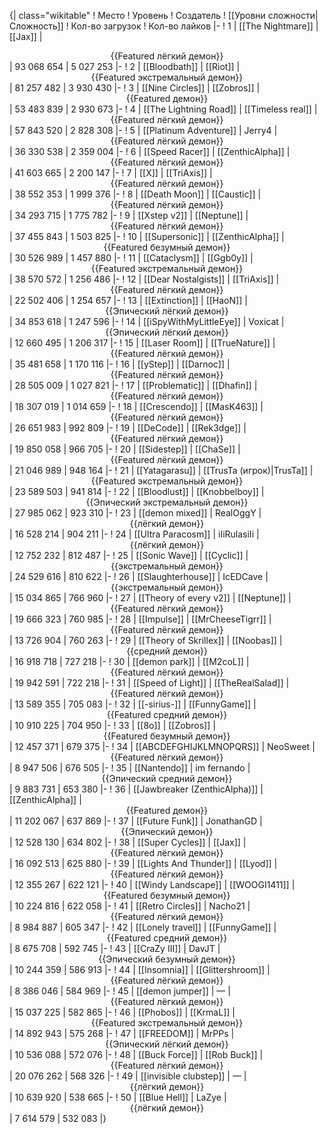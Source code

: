 {| class="wikitable"
! Место
! Уровень
! Создатель
! [[Уровни сложности|Сложность]]
! Кол-во загрузок
! Кол-во лайков
|-
! 1
| [[The Nightmare]]
| [[Jax]]
| <center>{{Featured лёгкий демон}}</center>
| 93 068 654
| 5 027 253
|-
! 2
| [[Bloodbath]]
| [[Riot]]
| <center>{{Featured экстремальный демон}}</center>
| 81 257 482
| 3 930 430
|-
! 3
| [[Nine Circles]]
| [[Zobros]]
| <center>{{Featured демон}}</center>
| 53 483 839
| 2 930 673
|-
! 4
| [[The Lightning Road]]
| [[Timeless real]]
| <center>{{Featured лёгкий демон}}</center>
| 57 843 520
| 2 828 308
|-
! 5
| [[Platinum Adventure]]
| Jerry4
| <center>{{Featured лёгкий демон}}</center>
| 36 330 538
| 2 359 004
|-
! 6
| [[Speed Racer]]
| [[ZenthicAlpha]]
| <center>{{Featured лёгкий демон}}</center>
| 41 603 665
| 2 200 147
|-
! 7
| [[X]]
| [[TriAxis]]
| <center>{{Featured лёгкий демон}}</center>
| 38 552 353
| 1 999 376
|-
! 8
| [[Death Moon]]
| [[Caustic]]
| <center>{{Featured лёгкий демон}}</center>
| 34 293 715
| 1 775 782
|-
! 9
| [[Xstep v2]]
| [[Neptune]]
| <center>{{Featured лёгкий демон}}</center>
| 37 455 843
| 1 503 825
|-
! 10
| [[Supersonic]]
| [[ZenthicAlpha]]
| <center>{{Featured безумный демон}}</center>
| 30 526 989
| 1 457 880
|-
! 11
| [[Cataclysm]]
| [[Ggb0y]]
| <center>{{Featured экстремальный демон}}</center>
| 38 570 572
| 1 256 486
|-
! 12
| [[Dear Nostalgists]]
| [[TriAxis]]
| <center>{{Featured лёгкий демон}}</center>
| 22 502 406
| 1 254 657
|-
! 13
| [[Extinction]]
| [[HaoN]]
| <center>{{Эпический лёгкий демон}}</center>
| 34 853 618
| 1 247 596
|-
! 14
| [[iSpyWithMyLittleEye]]
| Voxicat
| <center>{{Эпический лёгкий демон}}</center>
| 12 660 495
| 1 206 317
|-
! 15
| [[Laser Room]]
| [[TrueNature]]
| <center>{{Featured лёгкий демон}}</center>
| 35 481 658
| 1 170 116
|-
! 16
| [[yStep]]
| [[Darnoc]]
| <center>{{Featured лёгкий демон}}</center>
| 28 505 009
| 1 027 821
|-
! 17
| [[Problematic]]
| [[Dhafin]]
| <center>{{Featured лёгкий демон}}</center>
| 18 307 019
| 1 014 659
|-
! 18
| [[Crescendo]]
| [[MasK463]]
| <center>{{Featured лёгкий демон}}</center>
| 26 651 983
| 992 809
|-
! 19
| [[DeCode]]
| [[Rek3dge]]
| <center>{{Featured лёгкий демон}}</center>
| 19 850 058
| 966 705
|-
! 20
| [[Sidestep]]
| [[ChaSe]]
| <center>{{Featured лёгкий демон}}</center>
| 21 046 989
| 948 164
|-
! 21
| [[Yatagarasu]]
| [[TrusTa (игрок)|TrusTa]]
| <center>{{Featured экстремальный демон}}</center>
| 23 589 503
| 941 814
|-
! 22
| [[Bloodlust]]
| [[Knobbelboy]]
| <center>{{Эпический экстремальный демон}}</center>
| 27 985 062
| 923 310
|-
! 23
| [[demon mixed]]
| RealOggY
| <center>{{лёгкий демон}}</center>
| 16 528 214
| 904 211
|-
! 24
| [[Ultra Paracosm]]
| iIiRulasiIi
| <center>{{лёгкий демон}}</center>
| 12 752 232
| 812 487
|-
! 25
| [[Sonic Wave]]
| [[Cyclic]]
| <center>{{экстремальный демон}}</center>
| 24 529 616
| 810 622
|-
! 26
| [[Slaughterhouse]]
| IcEDCave
| <center>{{экстремальный демон}}</center>
| 15 034 865
| 766 960
|-
! 27
| [[Theory of every v2]]
| [[Neptune]]
| <center>{{Featured лёгкий демон}}</center>
| 19 666 323
| 760 985
|-
! 28
| [[Impulse]]
| [[MrCheeseTigrr]]
| <center>{{Featured лёгкий демон}}</center>
| 13 726 904
| 760 263
|-
! 29
| [[Theory of Skrillex]]
| [[Noobas]]
| <center>{{средний демон}}</center>
| 16 918 718
| 727 218
|-
! 30
| [[demon park]]
| [[M2coL]]
| <center>{{Featured лёгкий демон}}</center>
| 19 942 591
| 722 218
|-
! 31
| [[Speed of Light]]
| [[TheRealSalad]]
| <center>{{Featured лёгкий демон}}</center>
| 13 589 355
| 705 083
|-
! 32
| [[-sirius-]]
| [[FunnyGame]]
| <center>{{Featured средний демон}}</center>
| 10 910 225
| 704 950
|-
! 33
| [[8o]]
| [[Zobros]]
| <center>{{Featured безумный демон}}</center>
| 12 457 371
| 679 375
|-
! 34
| [[ABCDEFGHIJKLMNOPQRS]]
| NeoSweet
| <center>{{Featured лёгкий демон}}</center>
| 8 947 506
| 676 505
|-
! 35
| [[Nantendo]]
| im fernando
| <center>{{Эпический средний демон}}</center>
| 9 883 731
| 653 380
|-
! 36
| [[Jawbreaker (ZenthicAlpha)]]
| [[ZenthicAlpha]]
| <center>{{Featured демон}}</center>
| 11 202 067
| 637 869
|-
! 37
| [[Future Funk]]
| JonathanGD
| <center>{{Эпический демон}}</center>
| 12 528 130
| 634 802
|-
! 38
| [[Super Cycles]]
| [[Jax]]
| <center>{{Featured лёгкий демон}}</center>
| 16 092 513
| 625 880
|-
! 39
| [[Lights And Thunder]]
| [[Lyod]]
| <center>{{Featured лёгкий демон}}</center>
| 12 355 267
| 622 121
|-
! 40
| [[Windy Landscape]]
| [[WOOGI1411]]
| <center>{{Featured безумный демон}}</center>
| 10 224 816
| 622 058
|-
! 41
| [[Retro Circles]]
| Nacho21
| <center>{{Featured лёгкий демон}}</center>
| 8 984 887
| 605 347
|-
! 42
| [[Lonely travel]]
| [[FunnyGame]]
| <center>{{Featured средний демон}}</center>
| 8 675 708
| 592 745
|-
! 43
| [[CraZy III]]
| DavJT
| <center>{{Эпический безумный демон}}</center>
| 10 244 359
| 586 913
|-
! 44
| [[Insomnia]]
| [[Glittershroom]]
| <center>{{Featured лёгкий демон}}</center>
| 8 386 046
| 584 969
|-
! 45
| [[demon jumper]]
| —
| <center>{{Featured лёгкий демон}}</center>
| 15 037 225
| 582 865
|-
! 46
| [[Phobos]]
| [[KrmaL]]
| <center>{{Featured экстремальный демон}}</center>
| 14 892 943
| 575 268
|-
! 47
| [[FREEDOM]]
| MrPPs
| <center>{{Эпический лёгкий демон}}</center>
| 10 536 088
| 572 076
|-
! 48
| [[Buck Force]]
| [[Rob Buck]]
| <center>{{Featured лёгкий демон}}</center>
| 20 076 262
| 568 326
|-
! 49
| [[invisible clubstep]]
| —
| <center>{{лёгкий демон}}</center>
| 10 639 920
| 538 665
|-
! 50
| [[Blue Hell]]
| LaZye
| <center>{{лёгкий демон}}</center>
| 7 614 579
| 532 083
|}
